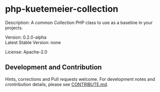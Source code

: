 # php-kuetemeier-collection
Description: A common Collection PHP class to use as a baseline in your projects.

Version: 0.2.0-alpha  
Latest Stable Version: none

License: Apache-2.0

## Development and Contribution

Hints, corrections and Pull requests welcome. For development notes and crontribution details, please see [CONTRIBUTE.md](https://github.com/kuetemeier/php-kuetemeier-collection/blob/master/CONTRIBUTE.md).
